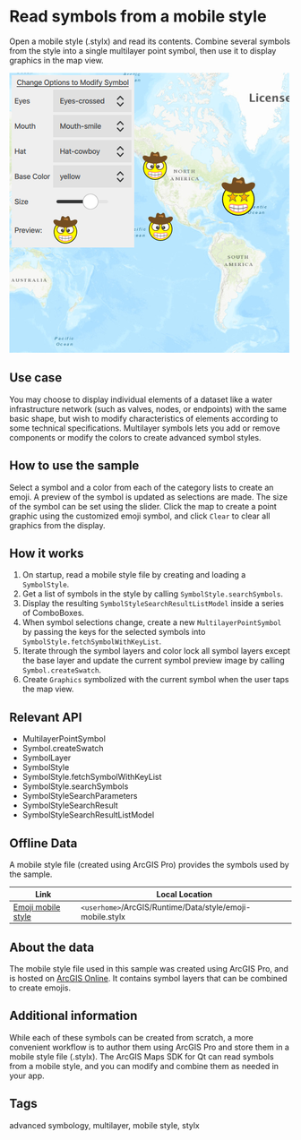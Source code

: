# Read symbols from a mobile style

Open a mobile style (.stylx) and read its contents. Combine several symbols from the style into a single multilayer point symbol, then use it to display graphics in the map view.

![](screenshot.png)

## Use case

You may choose to display individual elements of a dataset like a water infrastructure network (such as valves, nodes, or endpoints) with the same basic shape, but wish to modify characteristics of elements according to some technical specifications. Multilayer symbols lets you add or remove components or modify the colors to create advanced symbol styles.

## How to use the sample

Select a symbol and a color from each of the category lists to create an emoji. A preview of the symbol is updated as selections are made. The size of the symbol can be set using the slider. Click the map to create a point graphic using the customized emoji symbol, and click `Clear` to clear all graphics from the display.

## How it works

1. On startup, read a mobile style file by creating and loading a `SymbolStyle`.
2. Get a list of symbols in the style by calling `SymbolStyle.searchSymbols`.
3. Display the resulting `SymbolStyleSearchResultListModel` inside a series of ComboBoxes.
4. When symbol selections change, create a new `MultilayerPointSymbol` by passing the keys for the selected symbols into `SymbolStyle.fetchSymbolWithKeyList`.
5. Iterate through the symbol layers and color lock all symbol layers except the base layer and update the current symbol preview image by calling `Symbol.createSwatch`.
6. Create `Graphics` symbolized with the current symbol when the user taps the map view.

## Relevant API

* MultilayerPointSymbol
* Symbol.createSwatch
* SymbolLayer
* SymbolStyle
* SymbolStyle.fetchSymbolWithKeyList
* SymbolStyle.searchSymbols
* SymbolStyleSearchParameters
* SymbolStyleSearchResult
* SymbolStyleSearchResultListModel

## Offline Data

A mobile style file (created using ArcGIS Pro) provides the symbols used by the sample.

Link | Local Location
---------|-------|
|[Emoji mobile style](https://www.arcgis.com/home/item.html?id=1bd036f221f54a99abc9e46ff3511cbf)| `<userhome>`/ArcGIS/Runtime/Data/style/emoji-mobile.stylx |

## About the data

The mobile style file used in this sample was created using ArcGIS Pro, and is hosted on [ArcGIS Online](https://www.arcgis.com/home/item.html?id=1bd036f221f54a99abc9e46ff3511cbf). It contains symbol layers that can be combined to create emojis.

## Additional information

While each of these symbols can be created from scratch, a more convenient workflow is to author them using ArcGIS Pro and store them in a mobile style file (.stylx). The ArcGIS Maps SDK for Qt can read symbols from a mobile style, and you can modify and combine them as needed in your app.

## Tags

advanced symbology, multilayer, mobile style, stylx
